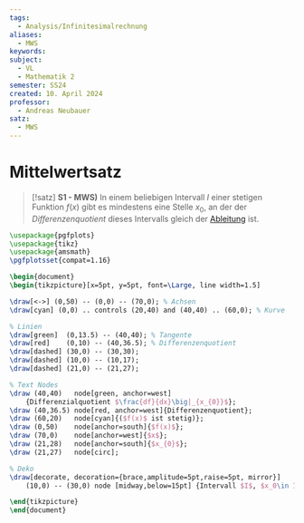 ```yaml
---
tags:
  - Analysis/Infinitesimalrechnung
aliases:
  - MWS
keywords: 
subject:
  - VL
  - Mathematik 2
semester: SS24
created: 10. April 2024
professor:
  - Andreas Neubauer
satz:
  - MWS
---
```

 

# Mittelwertsatz

> [!satz] **S1 - MWS)** 
> In einem beliebigen Intervall $I$ einer stetigen Funktion $f(x)$ gibt es mindestens eine Stelle $x_{0}$, an der der *Differenzenquotient* dieses Intervalls gleich der [Ableitung](Analysis/Differenzialrechnung.md) ist.

```tikz
\usepackage{pgfplots}
\usepackage{tikz}
\usepackage{amsmath}
\pgfplotsset{compat=1.16}

\begin{document}
\begin{tikzpicture}[x=5pt, y=5pt, font=\Large, line width=1.5]

\draw[<->] (0,50) -- (0,0) -- (70,0); % Achsen
\draw[cyan] (0,0) .. controls (20,40) and (40,40) .. (60,0); % Kurve

% Linien
\draw[green]  (0,13.5) -- (40,40); % Tangente
\draw[red]    (0,10) -- (40,36.5); % Differenzenquotient
\draw[dashed] (30,0) -- (30,30);
\draw[dashed] (10,0) -- (10,17);
\draw[dashed] (21,0) -- (21,27);

% Text Nodes
\draw (40,40)   node[green, anchor=west]
    {Differenzialquotient $\frac{df}{dx}\big|_{x_{0}}$};
\draw (40,36.5) node[red, anchor=west]{Differenzenquotient};
\draw (60,20)   node[cyan]{($f(x)$ ist stetig)};
\draw (0,50)    node[anchor=south]{$f(x)$};
\draw (70,0)    node[anchor=west]{$x$};
\draw (21,28)   node[anchor=south]{$x_{0}$};
\draw (21,27)   node[circ];

% Deko
\draw[decorate, decoration={brace,amplitude=5pt,raise=5pt, mirror}]
    (10,0) -- (30,0) node [midway,below=15pt] {Intervall $I$, $x_0\in I$};

\end{tikzpicture}
\end{document}
```